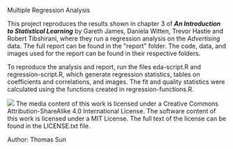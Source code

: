 Multiple Regression Analysis

This project reproduces the results shown in chapter 3 of ***An Introduction to Statistical Learning*** 
by Gareth James, Daniela Witten, Trevor Hastie and Robert Tibshirani, where they run a regression analysis 
on the *Advertising* data. The full report can be found in the "report" folder. The code, data, and 
images used for the report can be found in their respective folders.

To reproduce the analysis and report, run the files eda-script.R and regression-script.R, which generate 
regression statistics, tables on coefficients and correlations, and images. The fit and quality statistics were 
calculated using the functions created in regression-functions.R. 

![](https://licensebuttons.net/l/by/4.0/88x31.png)
The media content of this work is licensed under a Creative Commons Attribution-ShareAlike 4.0 International License.
The software content of this work is licensed under a MIT License. The full text of the license can be found in the LICENSE.txt file.

Author: Thomas Sun